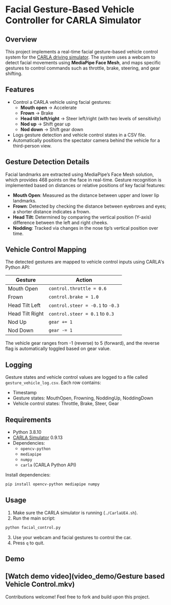 # Facial Gesture-Based Vehicle Controller for CARLA Simulator

## Overview

This project implements a real-time facial gesture-based vehicle control system for the [CARLA driving simulator](https://carla.org/). The system uses a webcam to detect facial movements using **MediaPipe Face Mesh**, and maps specific gestures to control commands such as throttle, brake, steering, and gear shifting.

## Features

- Control a CARLA vehicle using facial gestures:
  - **Mouth open** → Accelerate
  - **Frown** → Brake
  - **Head tilt left/right** → Steer left/right (with two levels of sensitivity)
  - **Nod up** → Shift gear up
  - **Nod down** → Shift gear down
- Logs gesture detection and vehicle control states in a CSV file.
- Automatically positions the spectator camera behind the vehicle for a third-person view.

## Gesture Detection Details

Facial landmarks are extracted using MediaPipe’s Face Mesh solution, which provides 468 points on the face in real-time. Gesture recognition is implemented based on distances or relative positions of key facial features:

- **Mouth Open**: Measured as the distance between upper and lower lip landmarks.
- **Frown**: Detected by checking the distance between eyebrows and eyes; a shorter distance indicates a frown.
- **Head Tilt**: Determined by comparing the vertical position (Y-axis) difference between the left and right cheeks.
- **Nodding**: Tracked via changes in the nose tip’s vertical position over time.

## Vehicle Control Mapping

The detected gestures are mapped to vehicle control inputs using CARLA's Python API:

| Gesture         | Action                           |
| --------------- | -------------------------------- |
| Mouth Open      | `control.throttle = 0.6`         |
| Frown           | `control.brake = 1.0`            |
| Head Tilt Left  | `control.steer = -0.1` to `-0.3` |
| Head Tilt Right | `control.steer = 0.1` to `0.3`   |
| Nod Up          | `gear += 1`                      |
| Nod Down        | `gear -= 1`                      |

The vehicle gear ranges from -1 (reverse) to 5 (forward), and the reverse flag is automatically toggled based on gear value.

## Logging

Gesture states and vehicle control values are logged to a file called `gesture_vehicle_log.csv`. Each row contains:

- Timestamp
- Gesture states: MouthOpen, Frowning, NoddingUp, NoddingDown
- Vehicle control states: Throttle, Brake, Steer, Gear

## Requirements

- Python 3.8.10
- [CARLA Simulator](https://carla.org/) 0.9.13
- Dependencies:
  - `opencv-python`
  - `mediapipe`
  - `numpy`
  - `carla` (CARLA Python API)

Install dependencies:

```bash
pip install opencv-python mediapipe numpy
```

## Usage

1. Make sure the CARLA simulator is running (`./CarlaUE4.sh`).
2. Run the main script:

```bash
python facial_control.py
```

3. Use your webcam and facial gestures to control the car.
4. Press `q` to quit.

## Demo

[Watch demo video](video_demo/Gesture based Vehicle Control.mkv)
---
Contributions welcome! Feel free to fork and build upon this project.

